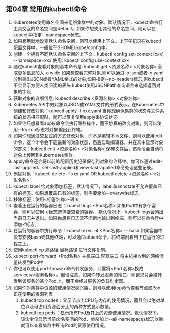 ## 第04章 常用的kubectl命令

1. Kubernetes使用命名空间来组织集群中的对象。默认情况下，kubectl命令行工具交互的命名空间是default。如果你想使用其他的命名空间，则可以在kubectl中指定--namespace标志。
2. 如果想用就地改变默认命名空间，则可以使用上下文。上下午记录在kubectl配置文件中，一般位于$HOME/.kube/config中。
3. 创建一个拥有不同默认命名空间的上下文：kubectl config set-context [xxx] --namespace=xxx 使用: kubectl config use-context xxx
4. 通过kubectl查看对象的基本命令是: kubectl get <资源名称> <对象名称> 获取更多信息加入-o wide 如果想查看完整对象,则可以通过-o json或者-o yaml分别输出JSON或者YAML格式的对象,如果指定--no-headers标志,则kubectl不会显示方便人类阅读的表头 kubect使用JSONPath查询语言来选择返回对象的字段
5. 获取对象的详细信息: kubectl describe <资源名称> <对象名称>
6. Kubernetes API中的对象以JSON或YAML文件的形式表示。在Kubernetes中创建和修改对象：kubectl apply -f xxx.yaml 当你想确保集群的状态与文件系统的状态相匹配时，就可以反复使用apply来协调状态。
7. 如果你只想看看apply命令会执行哪些操作，而不想真的改变对象，则可以使用--try-run标志将对象输出到终端。
8. 如果你想通过交互式的方式修改对象，而不是编辑本地文件，则可以使用edit命令，这个命令会下载最新的对象状态，然后启动编辑器，并在其中显示对象的定义：kubectl edit <资源名称> <对象名称> 保存文件后，该命令会自动将对象上传回到Kubernetes集群。
9. apply命令还会将以前的配置历史记录保存到对象的注释中。你可以通过edit-last-applied、set-last-applied和view-last-applied命令处理这些记录。
10. 删除对象：kubectl delete -f xxx.yaml OR kubectl delete <资源名称> <对象名称>
11. kubectl label 给对象添加标签，默认情况下，label和annotate不允许覆盖已有的标签。如果想覆盖已有的标签，则需要添加--overwrite标志。
12. 移除标签：使用<标签名称>-语法
13. 查看正在运行的容器日志：kubectl logs <Pod名称> 如果Pod中有多个容器，则可以使用-c标志选择要查看的容器。 默认情况下，kubectl logs会列出当前日志并退出。如果你想将日志流不间断地输出到终端，则可以在命令行中添加-f标志。
14. 在运行的容器中执行命令：kubectl exec -it <Pod名称> -- bash 如果容器中没有安装bash或其他终端，可以通过attach命令，将终端附着到正在运行的进程之上。
15. 使用kubectl cp 源路径 目标路径 进行文件复制。
16. kubectl port-forward <Pod名称> 主机端口:容器端口 将主机接收到的网络流量转发到Pod中
17. 你也可以使用port-forward命令转发服务，只需将<Pod 名称>换成 services/<服务名称>。但请注意，如果你转发服务的端口，则请求只会被转发到该服务的某个Pod上，而不会经过服务的负载均衡器。
18. 如果你对集群中资源的使用情况感兴趣，则可以使用top命令查看节点或Pod正在使用的资源列表
    1. kubectl top nodes：显示节点上CPU与内存的使用情况，而且会以绝对单位以及可占用资源百分比的两种方式显示数值。
    2. kubectl top pods：显示所有Pod及其上的资源使用情况。默认情况下，该命令仅显示当前命名空间的Pod，单杀加上--all-namespaces标志以后就可以查看集群中所有Pod的资源使用情况。